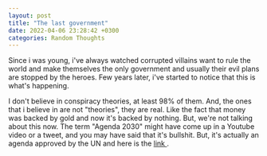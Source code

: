 ```yaml
---
layout: post
title: "The last government"
date: 2022-04-06 23:28:42 +0300
categories: Random Thoughts
---
```


Since i was young, i've always watched corrupted villains want to rule the world and make themselves the only government and usually their evil plans are stopped by the heroes. Few years later, i've started to notice that this is what's happening.

I don't believe in conspiracy theories, at least 98% of them. And, the ones that i believe in are not "theories", they are real. Like the fact that money was backed by gold and now it's backed by nothing. But, we're not talking about this now. The term "Agenda 2030" might have come up in a Youtube video or a tweet, and you may have said that it's bullshit. But, it's actually an agenda approved by the UN and here is the <a href="https://sdgs.un.org/2030agenda">link </a>.